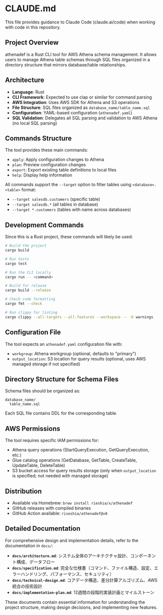# CLAUDE.md

This file provides guidance to Claude Code (claude.ai/code) when working with code in this repository.

## Project Overview

athenadef is a Rust CLI tool for AWS Athena schema management.
It allows users to manage Athena table schemas through SQL files organized in a directory structure that mirrors database/table relationships.

## Architecture

- **Language**: Rust
- **CLI Framework**: Expected to use clap or similar for command parsing
- **AWS Integration**: Uses AWS SDK for Athena and S3 operations
- **File Structure**: SQL files organized as `database_name/table_name.sql`
- **Configuration**: YAML-based configuration (`athenadef.yaml`)
- **SQL Validation**: Delegates all SQL parsing and validation to AWS Athena (no local SQL parsing)

## Commands Structure

The tool provides these main commands:
- `apply`: Apply configuration changes to Athena
- `plan`: Preview configuration changes  
- `export`: Export existing table definitions to local files
- `help`: Display help information

All commands support the `--target` option to filter tables using `<database>.<table>` format:
- `--target salesdb.customers` (specific table)
- `--target salesdb.*` (all tables in database) 
- `--target *.customers` (tables with name across databases)

## Development Commands

Since this is a Rust project, these commands will likely be used:

```bash
# Build the project
cargo build

# Run tests
cargo test

# Run the CLI locally
cargo run -- <command>

# Build for release
cargo build --release

# Check code formatting
cargo fmt --check

# Run clippy for linting
cargo clippy --all-targets --all-features --workspace -- -D warnings
```

## Configuration File

The tool expects an `athenadef.yaml` configuration file with:
- `workgroup`: Athena workgroup (optional, defaults to "primary")
- `output_location`: S3 location for query results (optional, uses AWS managed storage if not specified)

## Directory Structure for Schema Files

Schema files should be organized as:
```
database_name/
  table_name.sql
```

Each SQL file contains DDL for the corresponding table.

## AWS Permissions

The tool requires specific IAM permissions for:
- Athena query operations (StartQueryExecution, GetQueryExecution, etc.)
- Glue catalog operations (GetDatabase, GetTable, CreateTable, UpdateTable, DeleteTable)
- S3 bucket access for query results storage (only when `output_location` is specified; not needed with managed storage)

## Distribution

- Available via Homebrew: `brew install rieshia/x/athenadef`
- GitHub releases with compiled binaries
- GitHub Action available: `riseshia/athenadef@v0`

## Detailed Documentation

For comprehensive design and implementation details, refer to the documentation in `docs/`:

- **`docs/architecture.md`**: システム全体のアーキテクチャ設計、コンポーネント構成、データフロー
- **`docs/specification.md`**: 完全な仕様書（コマンド、ファイル構造、設定、エラーハンドリング、パフォーマンス、セキュリティ）
- **`docs/technical-design.md`**: コアデータ構造、差分計算アルゴリズム、AWS統合の技術設計
- **`docs/implementation-plan.md`**: 12週間の段階的実装計画とマイルストーン

These documents contain essential information for understanding the project structure, making design decisions, and implementing new features.
